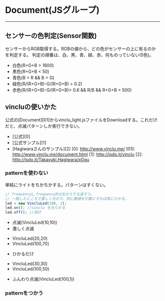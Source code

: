 # Document(JSグループ)
***
## センサーの色判定(Sensor関数)
センサーからRGB取得する。RGBの値から、どの色がセンサーの上に有るのかを判定する。
判定の順番は、白、黒、青、緑、赤、何ものっていない(5色)。

* 白色(R+G+B > 1600)
* 黒色(R+G+B < 50)
* 青色(B > R && B > G)
* 緑色(R/(R+G+B)-G/(R+G+B) > 0.2)
* 赤色(R/(R+G+B)-G/(R+G+B)> 0.6 && R/B && R+G+B < 500)


## vincluの使いかた
公式の[Document][01]からvinclu_light.jsファイルをDownloadする。これだけだと、点滅パターンしか実行できない。



- [公式][0]
- [公式サンプル][1]
- [Hagiwaraさんのサンプル][2]
[0]: http://www.vinclu.me/
[01]: http://www.vinclu.me/document.html
[1]: http://jsdo.it/vinclu
[2]: http://jsdo.it/Takayuki.Hagiwara/xGgu

### patternを使わない
単純にライトをちかちかする。パターンはすくない。
```test.js
// frequencyL,frequencyRは左からでる波すう。
// 一致したところで激しく光ので、同じ数値を引数にすれば常にひかる。
led = new VincluLed(100, 1);
led.on(); //vinclu を光らせる
led.off(); //消灯
```

* 点滅(VincluLed(10,10))
* 激しく点滅
 - VincluLed(20,20)
 - VincluLed(100,70)
* ひかるだけ
 - VincluLed(30,30)
 - VincluLed(100,50)
* ふんわり点滅(VincluLed(100,1))

### patternをつかう

